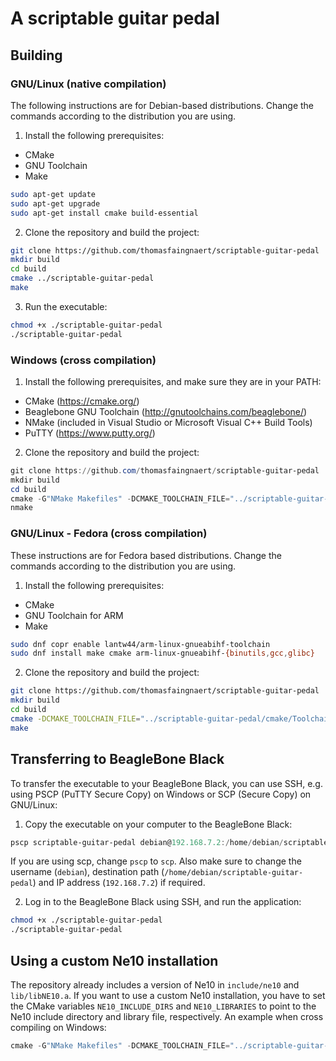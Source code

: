 # A scriptable guitar pedal
## Building
### GNU/Linux (native compilation)
The following instructions are for Debian-based distributions.
Change the commands according to the distribution you are using.

1. Install the following prerequisites:
  - CMake
  - GNU Toolchain
  - Make
```bash
sudo apt-get update
sudo apt-get upgrade
sudo apt-get install cmake build-essential
```

2. Clone the repository and build the project:
```bash
git clone https://github.com/thomasfaingnaert/scriptable-guitar-pedal
mkdir build
cd build
cmake ../scriptable-guitar-pedal
make
```

3. Run the executable:
```bash
chmod +x ./scriptable-guitar-pedal
./scriptable-guitar-pedal
```

### Windows (cross compilation)
1. Install the following prerequisites, and make sure they are in your PATH:
  - CMake (https://cmake.org/)
  - Beaglebone GNU Toolchain (http://gnutoolchains.com/beaglebone/)
  - NMake (included in Visual Studio or Microsoft Visual C++ Build Tools)
  - PuTTY (https://www.putty.org/)

2. Clone the repository and build the project:
```powershell
git clone https://github.com/thomasfaingnaert/scriptable-guitar-pedal
mkdir build
cd build
cmake -G"NMake Makefiles" -DCMAKE_TOOLCHAIN_FILE="../scriptable-guitar-pedal/cmake/Toolchain.cmake" ../scriptable-guitar-pedal
nmake
```

### GNU/Linux - Fedora (cross compilation)
These instructions are for Fedora based distributions.
Change the commands according to the distribution you are using.

1. Install the following prerequisites:
  - CMake
  - GNU Toolchain for ARM
  - Make
```bash
sudo dnf copr enable lantw44/arm-linux-gnueabihf-toolchain
sudo dnf install make cmake arm-linux-gnueabihf-{binutils,gcc,glibc}
```

2. Clone the repository and build the project:
```bash
git clone https://github.com/thomasfaingnaert/scriptable-guitar-pedal
mkdir build
cd build
cmake -DCMAKE_TOOLCHAIN_FILE="../scriptable-guitar-pedal/cmake/Toolchain.cmake" ../scriptable-guitar-pedal
make
```

## Transferring to BeagleBone Black
To transfer the executable to your BeagleBone Black, you can use SSH, e.g. using PSCP (PuTTY Secure Copy) on Windows or SCP (Secure Copy) on GNU/Linux:
1. Copy the executable on your computer to the BeagleBone Black:
```powershell
pscp scriptable-guitar-pedal debian@192.168.7.2:/home/debian/scriptable-guitar-pedal
```
If you are using scp, change `pscp` to `scp`.
Also make sure to change the username (`debian`), destination path (`/home/debian/scriptable-guitar-pedal`) and IP address (`192.168.7.2`) if required.

2. Log in to the BeagleBone Black using SSH, and run the application:
```bash
chmod +x ./scriptable-guitar-pedal
./scriptable-guitar-pedal
```

## Using a custom Ne10 installation
The repository already includes a version of Ne10 in `include/ne10` and `lib/libNE10.a`.
If you want to use a custom Ne10 installation, you have to set the CMake variables `NE10_INCLUDE_DIRS` and `NE10_LIBRARIES` to point to the Ne10 include directory and library file, respectively.
An example when cross compiling on Windows:
```powershell
cmake -G"NMake Makefiles" -DCMAKE_TOOLCHAIN_FILE="../scriptable-guitar-pedal/cmake/Toolchain.cmake" -DNE10_INCLUDE_DIRS="/path/to/ne10/inc" -DNE10_LIBRARIES="/path/to/ne10/build/modules/libNE10.a" ../scriptable-guitar-pedal
```
